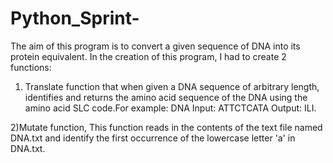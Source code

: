 # Python_Sprint-
The aim of this program is to convert a given sequence of DNA into its protein equivalent.
In the creation of this program, I had to create 2 functions:
1) Translate function that when given a DNA sequence of arbitrary length, identifies and returns the amino acid sequence of the DNA using the amino acid SLC code.For example: DNA Input: ATTCTCATA  Output: ILI. 

2)Mutate function, This function reads in the contents of the text file named DNA.txt and identify the first occurrence of the lowercase letter 'a' in DNA.txt.
